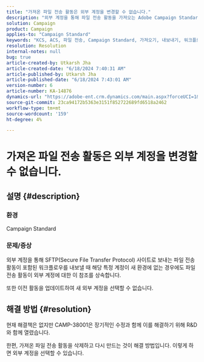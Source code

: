 ```yaml
---
title: "가져온 파일 전송 활동은 외부 계정을 변경할 수 없습니다."
description: "외부 계정을 통해 파일 전송 활동을 가져오는 Adobe Campaign Standard 문제를 해결하는 방법을 알아봅니다."
solution: Campaign
product: Campaign
applies-to: "Campaign Standard"
keywords: "KCS, ACS, 파일 전송, Campaign Standard, 가져오기, 내보내기, 워크플로우"
resolution: Resolution
internal-notes: null
bug: true
article-created-by: Utkarsh Jha
article-created-date: "6/18/2024 7:40:31 AM"
article-published-by: Utkarsh Jha
article-published-date: "6/18/2024 7:43:01 AM"
version-number: 6
article-number: KA-14876
dynamics-url: "https://adobe-ent.crm.dynamics.com/main.aspx?forceUCI=1&pagetype=entityrecord&etn=knowledgearticle&id=4dab0507-462d-ef11-840b-6045bd06eea5"
source-git-commit: 23ca94172b5363e3151f852722689fd6518a2462
workflow-type: tm+mt
source-wordcount: '159'
ht-degree: 4%

---
```


# 가져온 파일 전송 활동은 외부 계정을 변경할 수 없습니다.

## 설명 {#description}


### <b>환경</b>

Campaign Standard



### <b>문제/증상</b>

외부 계정을 통해 SFTP(Secure File Transfer Protocol) 사이트로 보내는 파일 전송 활동이 포함된 워크플로우를 내보낼 때 해당 특정 계정이 새 환경에 없는 경우에도 파일 전송 활동이 외부 계정에 대한 이 참조를 상속합니다.

또한 이전 활동을 업데이트하여 새 외부 계정을 선택할 수 없습니다.


## 해결 방법 {#resolution}


현재 해결책은 없지만 CAMP-38001은 장기적인 수정과 함께 이를 해결하기 위해 R&amp;D와 함께 열렸습니다.

한편, 가져온 파일 전송 활동을 삭제하고 다시 만드는 것이 해결 방법입니다. 이렇게 하면 외부 계정을 선택할 수 있습니다.
